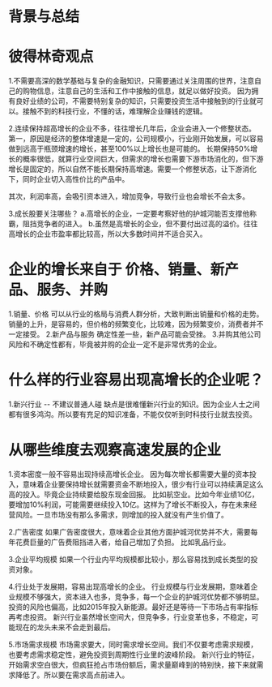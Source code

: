 # 背景与总结


# 彼得林奇观点
1.不需要高深的数学基础与复杂的金融知识，只需要通过关注周围的世界，注意自己的购物信息，注意自己的生活和工作中接触的信息，就足以做好投资。
因为拥有良好业绩的公司，不需要特别复杂的知识，只需要投资生活中接触到的行业就可以。接触不到的科技行业，不懂的话，难理解企业赚钱的逻辑。

2.连续保持超高增长的企业不多，往往增长几年后，企业会进入一个修整状态。
第一，原因是经济的整体增速是一定的，公司规模小，行业刚开始发展，可以容易做到远高于瓶颈增速的增长，甚至100%以上增长也是可能的。
长期保持50%增长的概率很低，就算行业空间巨大，但需求的增长也需要下游市场消化的，但下游增长是固定的，所以自然不能长期保持高增速。需要一个修整状态，让下游消化下，同时企业切入高性价比的产品中。

其次，利润率高，会吸引资本进入，增加竞争，导致行业也会增长不会太多。

3.成长股要关注哪些？
a.高增长的企业，一定要考察好他的护城河能否支撑他称霸，阻挡竞争者的进入。
b.虽然是高增长的企业，但不要付出过高的溢价。往往高增长的企业市盈率都比较高，所以大多数时间并不适合买入。


# 企业的增长来自于 价格、销量、新产品、服务、并购
1.销量、价格
可以从行业的格局与消费人群分析，大致判断出销量和价格的走势。
销量的上升，是容易的，但价格的频繁变化，比较难，因为频繁变价，消费者并不一定接受。
2.新产品与服务
确定性差一些，新产品可能会受挫。
3.并购其他公司
风险和不确定性都有，毕竟被并购的企业一定不是非常优秀的企业。

# 什么样的行业容易出现高增长的企业呢？
1.新兴行业 -- 不建议普通人碰
缺点是很难懂新兴行业的知识。因为企业人士之间都有很多鸿沟。所以要有充足的知识准备，不能仅仅听到时科技行业就去投资。

# 从哪些维度去观察高速发展的企业
1.资本密度一般不容易出现持续高增长企业。
因为每次增长都需要大量的资本投入，意味着企业要保持增长就需要资金不断地投入，很少有行业可以持续满足这么高的投入。毕竟企业持续要给股东现金回报。
比如航空业。比如今年业绩10亿，要增加10%利润，可能需要继续投入10亿。这样为了增长不断投入，存在未来经营风险。一旦市场没有那么多需求，则增加的投入就没有产生价值了。

2.广告密度
如果广告密度很大，意味着企业其他方面护城河优势并不大，需要每年花费巨量的广告费阻挡进入者，给自己增加了负担。
比如乳品行业。

3.企业平均规模
如果一个行业内平均规模都比较小，那么容易找到成长类型的投资对象。

4.行业处于发展期，容易出现高增长的企业。
行业规模与行业发展期，意味着企业规模不够强大，资本进入也多，竞争多，每一个企业的护城河优势都不够明显。投资的风险也偏高，比如2015年投入新能源。最好还是等待一下市场占有率指标再考虑投资。
新兴行业虽然增长空间大，但竞争多，行业变革也多，不稳定，可能现在的龙头未来不会走到最后。

5.市场需求规模
市场需求要大，同时需求增长空间。我们不仅要考虑需求规模，也要考虑需求稳定性，避免投资到周期性行业里的波峰阶段。
新兴行业的特征，开始需求空白很大，但疯狂抢占市场份额后，需求量巅峰到的特别快，接下来就需求降低了。所以要在需求高点前进入。
